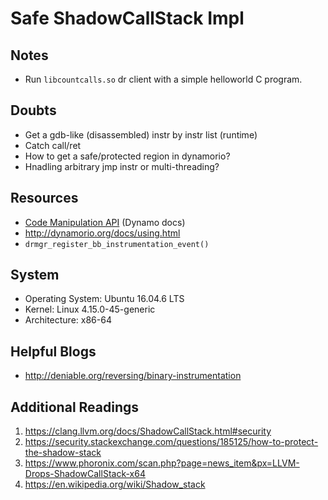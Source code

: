 # Safe ShadowCallStack Impl

## Notes

* Run `libcountcalls.so` dr client with a simple helloworld C program.

## Doubts

* Get a gdb-like (disassembled) instr by instr list (runtime)
* Catch call/ret
* How to get a safe/protected region in dynamorio?
* Hnadling arbitrary jmp instr or multi-threading?

## Resources

* [Code Manipulation API](http://dynamorio.org/docs/API_BT.html) (Dynamo docs)
* http://dynamorio.org/docs/using.html
* `drmgr_register_bb_instrumentation_event()`

## System

* Operating System: Ubuntu 16.04.6 LTS
* Kernel: Linux 4.15.0-45-generic
* Architecture: x86-64

## Helpful Blogs

* http://deniable.org/reversing/binary-instrumentation

## Additional Readings

1. https://clang.llvm.org/docs/ShadowCallStack.html#security
2. https://security.stackexchange.com/questions/185125/how-to-protect-the-shadow-stack
3. https://www.phoronix.com/scan.php?page=news_item&px=LLVM-Drops-ShadowCallStack-x64
4. https://en.wikipedia.org/wiki/Shadow_stack
